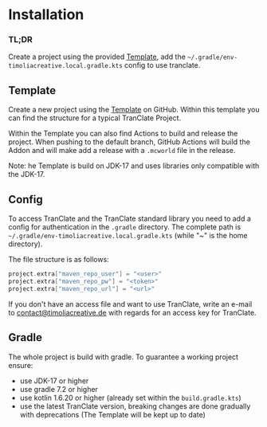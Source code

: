 # Installation

### TL;DR

Create a project using the provided [Template](https://github.com/TimoliaCreative/TranClate-Template), add
the `~/.gradle/env-timoliacreative.local.gradle.kts` config to use tranclate.

## Template

Create a new project using the [Template](https://github.com/TimoliaCreative/TranClate-Template) on GitHub. Within this
template you can find the structure for a typical TranClate Project.

Within the Template you can also find Actions to build and release the project. When pushing to the default branch,
GitHub Actions will build the Addon and will make add a release with a `.mcworld` file in the release.

Note: he Template is build on JDK-17 and uses libraries only compatible with the JDK-17.

## Config

To access TranClate and the TranClate standard library you need to add a config for authentication in the `.gradle`
directory. The complete path is `~/.gradle/env-timoliacreative.local.gradle.kts` (while "~" is the home directory).

The file structure is as follows:

```kotlin
project.extra["maven_repo_user"] = "<user>"
project.extra["maven_repo_pw"] = "<token>"
project.extra["maven_repo_url"] = "<url>"
```

If you don't have an access file and want to use TranClate, write an e-mail
to [contact@timoliacreative.de](contact@timoliacreative.de) with regards for an access key for TranClate.

## Gradle

The whole project is build with gradle. To guarantee a working project ensure:

- use JDK-17 or higher
- use gradle 7.2 or higher
- use kotlin 1.6.20 or higher (already set within the `build.gradle.kts`)
- use the latest TranClate version, breaking changes are done gradually with deprecations (The Template will be kept up
  to date)